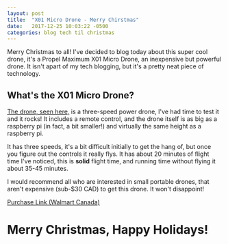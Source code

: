 ```yaml
---
layout: post
title:  "X01 Micro Drone - Merry Chirstmas"
date:   2017-12-25 10:03:22 -0500
categories: blog tech til christmas
---
```


Merry Christmas to all! I've decided to blog today about this super cool drone, it's a Propel Maximum X01 Micro Drone, an inexpensive but powerful drone. It isn't apart of my tech blogging, but it's a pretty neat piece of technology.

## What's the X01 Micro Drone?

[The drone, seen here,](https://www.walmart.ca/en/ip/propel-maximum-x01-black-micro-drone/6000197017249) is a three-speed power drone, I've had time to test it and it rocks! It includes a remote control, and the drone itself is as big as a raspberry pi (in fact, a bit smaller!) and virtually the same height as a raspberry pi. 

It has three speeds, it's a bit difficult initially to get the hang of, but once you figure out the controls it really flys. It has about 20 minutes of flight time I've noticed, this is **solid** flight time, and running time without flying it about 35-45 minutes.

I would recommend all who are interested in small portable drones, that aren't expensive (sub-$30 CAD) to get this drone. It won't disappoint!

[Purchase Link (Walmart Canada)](https://www.walmart.ca/en/ip/propel-maximum-x01-black-micro-drone/6000197017249)

# Merry Christmas, Happy Holidays!
